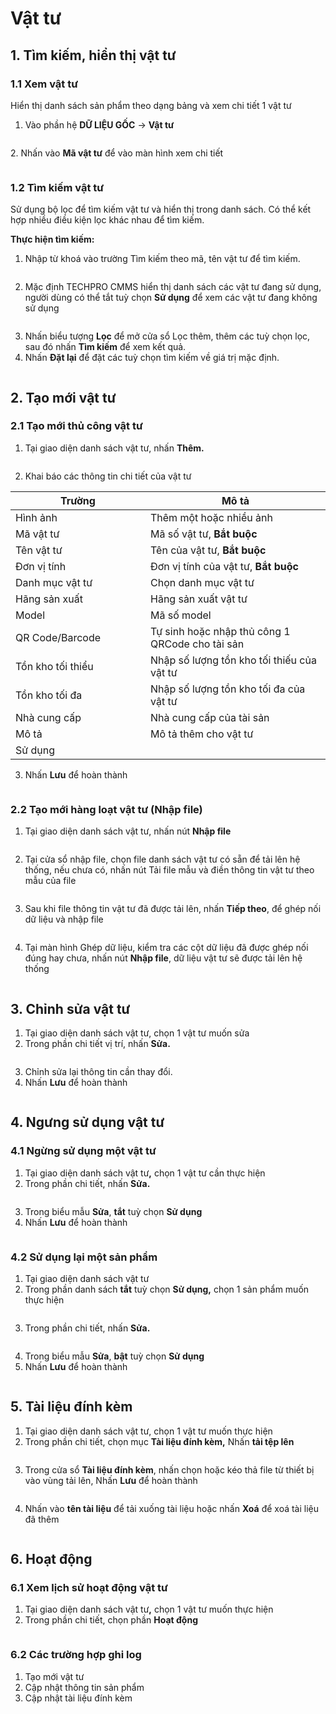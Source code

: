 # Vật tư

## 1. Tìm kiếm, hiển thị vật tư

### 1.1 Xem vật tư <a href="#xem-vat-tu" id="xem-vat-tu"></a>

Hiển thị danh sách sản phẩm theo dạng bảng và xem chi tiết 1 vật tư

1. Vào phần hệ **DỮ LIỆU GỐC** -> **Vật tư**

<figure><img src="https://techpro-sdx.gitbook.io/~gitbook/image?url=https%3A%2F%2F778151049-files.gitbook.io%2F%7E%2Ffiles%2Fv0%2Fb%2Fgitbook-x-prod.appspot.com%2Fo%2Fspaces%252FqbBXeOrVT4GSwkMN418b%252Fuploads%252Fi5tk8zZnFdtOYDOXp79R%252Fimage.png%3Falt%3Dmedia%26token%3Db43e2ff8-b5ee-4240-ab04-9515de942ac8&#x26;width=768&#x26;dpr=4&#x26;quality=100&#x26;sign=f6c9f229&#x26;sv=2" alt=""><figcaption></figcaption></figure>

2\. Nhấn vào **Mã vật tư** để vào màn hình xem chi tiết

<figure><img src="../../.gitbook/assets/image (138).png" alt=""><figcaption></figcaption></figure>

### **1.2 Tìm kiếm vật tư** <a href="#tim-kiem-vat-tu" id="tim-kiem-vat-tu"></a>

Sử dụng bộ lọc để tìm kiếm vật tư và hiển thị trong danh sách. Có thể kết hợp nhiều điều kiện lọc khác nhau để tìm kiếm.

**Thực hiện tìm kiếm:**

1. Nhập từ khoá vào trường Tìm kiếm theo mã, tên vật tư để tìm kiếm.

<figure><img src="../../.gitbook/assets/image (139).png" alt=""><figcaption></figcaption></figure>

2. Mặc định TECHPRO CMMS hiển thị danh sách các vật tư đang sử dụng, người dùng có thể tắt tuỳ chọn **Sử dụng** để xem các vật tư đang không sử dụng

<figure><img src="../../.gitbook/assets/image (140).png" alt=""><figcaption></figcaption></figure>

3. Nhấn biểu tượng **Lọc** để mở cửa sổ Lọc thêm, thêm các tuỳ chọn lọc, sau đó nhấn **Tìm kiếm** để xem kết quả.
4. Nhấn **Đặt lại** để đặt các tuỳ chọn tìm kiếm về giá trị mặc định.

<figure><img src="../../.gitbook/assets/image (142).png" alt=""><figcaption></figcaption></figure>

## 2. Tạo mới vật tư

### 2.1 Tạo mới thủ công vật tư

1. Tại giao diện danh sách vật tư, nhấn **Thêm.**

<figure><img src="https://techpro-sdx.gitbook.io/~gitbook/image?url=https%3A%2F%2F778151049-files.gitbook.io%2F%7E%2Ffiles%2Fv0%2Fb%2Fgitbook-x-prod.appspot.com%2Fo%2Fspaces%252FqbBXeOrVT4GSwkMN418b%252Fuploads%252FnmxOJioVupyWVaw0D741%252Fimage.png%3Falt%3Dmedia%26token%3D7a1631fb-9ba1-494a-b3e8-ea5f6642390b&#x26;width=768&#x26;dpr=4&#x26;quality=100&#x26;sign=bbee2ec1&#x26;sv=2" alt=""><figcaption></figcaption></figure>

2. Khai báo các thông tin chi tiết của vật tư

<table><thead><tr><th width="200">Trường</th><th>Mô tả</th></tr></thead><tbody><tr><td>Hình ảnh</td><td>Thêm một hoặc nhiều ảnh</td></tr><tr><td>Mã vật tư</td><td>Mã số vật tư, <strong>Bắt buộc</strong></td></tr><tr><td>Tên vật tư</td><td>Tên của vật tư, <strong>Bắt buộc</strong></td></tr><tr><td>Đơn vị tính</td><td>Đơn vị tính của vật tư, <strong>Bắt buộc</strong></td></tr><tr><td>Danh mục vật tư</td><td>Chọn danh mục vật tư</td></tr><tr><td>Hãng sản xuất</td><td>Hãng sản xuất vật tư</td></tr><tr><td>Model</td><td>Mã số model</td></tr><tr><td>QR Code/Barcode</td><td>Tự sinh hoặc nhập thủ công 1 QRCode cho tài sản</td></tr><tr><td>Tồn kho tối thiểu</td><td>Nhập số lượng tồn kho tối thiếu của vật tư</td></tr><tr><td>Tồn kho tối đa</td><td>Nhập số lượng tồn kho tối đa của vật tư</td></tr><tr><td>Nhà cung cấp</td><td>Nhà cung cấp của tài sản</td></tr><tr><td>Mô tả</td><td>Mô tả thêm cho vật tư</td></tr><tr><td>Sử dụng</td><td></td></tr></tbody></table>

3. Nhấn **Lưu** để hoàn thành

<figure><img src="../../.gitbook/assets/image (143).png" alt=""><figcaption></figcaption></figure>

### 2.2 Tạo mới hàng loạt vật tư (Nhập file)

1. Tại giao diện danh sách vật tư, nhấn nút **Nhập file**

<figure><img src="../../.gitbook/assets/image (144).png" alt=""><figcaption></figcaption></figure>

2. Tại cửa sổ nhập file, chọn file danh sách vật tư có sẵn để tải lên hệ thống, nếu chưa có, nhấn nút Tải file mẫu và điền thông tin vật tư theo mẫu của file

<figure><img src="../../.gitbook/assets/image (145).png" alt=""><figcaption></figcaption></figure>

3. Sau khi file thông tin vật tư đã được tải lên, nhấn **Tiếp theo**, để ghép nối dữ liệu và nhập file

<figure><img src="../../.gitbook/assets/image (146).png" alt=""><figcaption></figcaption></figure>

4. Tại màn hình Ghép dữ liệu, kiểm tra các cột dữ liệu đã được ghép nối đúng hay chưa, nhấn nút **Nhập file**, dữ liệu vật tư sẽ được tải lên hệ thống

<figure><img src="../../.gitbook/assets/image (342).png" alt=""><figcaption></figcaption></figure>

## 3. Chỉnh sửa vật tư

1. Tại giao diện danh sách vật tư, chọn 1 vật tư muốn sửa
2. Trong phần chi tiết vị trí, nhấn **Sửa.**

<figure><img src="../../.gitbook/assets/image (148).png" alt=""><figcaption></figcaption></figure>

3. Chỉnh sửa lại thông tin cần thay đổi.
4. Nhấn **Lưu** để hoàn thành

<figure><img src="../../.gitbook/assets/image (147).png" alt=""><figcaption></figcaption></figure>

## 4. Ngưng sử dụng vật tư

### 4.1 Ngừng sử dụng một vật tư <a href="#ngung-su-dung-mot-vat-tu" id="ngung-su-dung-mot-vat-tu"></a>

1. Tại giao diện danh sách vật t&#x1B0;**,** chọn 1 vật tư cần thực hiện
2. Trong phần chi tiết, nhấn **Sửa.**

<figure><img src="../../.gitbook/assets/image (149).png" alt=""><figcaption></figcaption></figure>

3. Trong biểu mẫu **Sửa**, **tắt** tuỳ chọn **Sử dụng**
4. Nhấn **Lưu** để hoàn thành

<figure><img src="https://techpro-sdx.gitbook.io/~gitbook/image?url=https%3A%2F%2F778151049-files.gitbook.io%2F%7E%2Ffiles%2Fv0%2Fb%2Fgitbook-x-prod.appspot.com%2Fo%2Fspaces%252FqbBXeOrVT4GSwkMN418b%252Fuploads%252FMkNdXT5XhFMvFXtLtBBY%252Fimage.png%3Falt%3Dmedia%26token%3D6a3d1b43-6bbb-4a26-bc70-d94c07f898cd&#x26;width=768&#x26;dpr=4&#x26;quality=100&#x26;sign=a5e14c4c&#x26;sv=2" alt=""><figcaption></figcaption></figure>

### 4.2 Sử dụng lại một sản phẩm <a href="#su-dung-lai-mot-san-pham" id="su-dung-lai-mot-san-pham"></a>

1. Tại giao diện danh sách vật tư
2. Trong phần danh sách **tắt** tuỳ chọn **Sử dụng,** chọn 1 sản phẩm muốn thực hiện

<figure><img src="../../.gitbook/assets/image (150).png" alt=""><figcaption></figcaption></figure>

3. Trong phần chi tiết, nhấn **Sửa.**

<figure><img src="../../.gitbook/assets/image (152).png" alt=""><figcaption></figcaption></figure>

4. Trong biểu mẫu **Sửa**, **bật** tuỳ chọn **Sử dụng**
5. Nhấn **Lưu** để hoàn thành

<figure><img src="../../.gitbook/assets/image (151).png" alt=""><figcaption></figcaption></figure>

## 5. Tài liệu đính kèm

1. Tại giao diện danh sách vật tư, chọn 1 vật tư muốn thực hiện
2. Trong phần chi tiết, chọn mục **Tài liệu đính kèm,** Nhấn **tải tệp lên**

<figure><img src="../../.gitbook/assets/image (153).png" alt=""><figcaption></figcaption></figure>

3. Trong cửa sổ **Tài liệu đính kèm**, nhấn chọn hoặc kéo thả file từ thiết bị vào vùng tải lên, Nhấn **Lưu** để hoàn thành

<figure><img src="../../.gitbook/assets/image (154).png" alt=""><figcaption></figcaption></figure>

4. Nhấn vào **tên tài liệu** để tải xuống tài liệu hoặc nhấn **Xoá** để xoá tài liệu đã thêm

<figure><img src="../../.gitbook/assets/image (155).png" alt=""><figcaption></figcaption></figure>

## 6. Hoạt động

### 6.1 Xem lịch sử hoạt động vật tư <a href="#xem-lich-su-hoat-dong-vat-tu" id="xem-lich-su-hoat-dong-vat-tu"></a>

1. Tại giao diện danh sách vật t&#x1B0;**,** chọn 1 vật tư muốn thực hiện
2. Trong phần chi tiết, chọn phần **Hoạt động**

<figure><img src="https://techpro-sdx.gitbook.io/~gitbook/image?url=https%3A%2F%2F778151049-files.gitbook.io%2F%7E%2Ffiles%2Fv0%2Fb%2Fgitbook-x-prod.appspot.com%2Fo%2Fspaces%252FqbBXeOrVT4GSwkMN418b%252Fuploads%252F5MpqgKqy6NVnaPISHMtH%252Fimage.png%3Falt%3Dmedia%26token%3Db4251799-40f4-404e-b8f9-9acbae7c6851&#x26;width=768&#x26;dpr=4&#x26;quality=100&#x26;sign=73a5db82&#x26;sv=2" alt=""><figcaption></figcaption></figure>

### 6.2 Các trường hợp ghi log <a href="#cac-truong-hop-ghi-log" id="cac-truong-hop-ghi-log"></a>

1. Tạo mới vật tư
2. Cập nhật thông tin sản phẩm
3. Cập nhật tài liệu đính kèm

